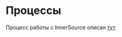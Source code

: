 # Процессы

Процесс работы с InnerSource описан [тут](https://confluence.cdek.ru/pages/viewpage.action?pageId=182414709&src=contextnavpagetreemode)
